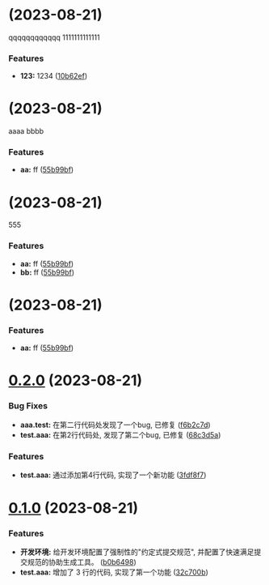#  (2023-08-21)
qqqqqqqqqqqq
1111111111111
### Features

* **123:** 1234 ([10b62ef](https://github.com/srackhall/test/commit/10b62efd9fae9cdee3d6c7b8e9de0ae7dd1c4152))



#  (2023-08-21)

aaaa
bbbb
### Features

* **aa:** ff ([55b99bf](https://github.com/srackhall/test/commit/55b99bfd723ce9dcdbb4806c5f8638fe0911c85e))



#  (2023-08-21)

555
### Features

* **aa:** ff ([55b99bf](https://github.com/srackhall/test/commit/55b99bfd723ce9dcdbb4806c5f8638fe0911c85e))
* **bb:** ff ([55b99bf](https://github.com/srackhall/test/commit/55b99bfd723ce9dcdbb4806c5f8638fe0911c85e))



#  (2023-08-21)


### Features

* **aa:** ff ([55b99bf](https://github.com/srackhall/test/commit/55b99bfd723ce9dcdbb4806c5f8638fe0911c85e))



# [0.2.0](https://github.com/srackhall/test/compare/0.1.0...0.2.0) (2023-08-21)


### Bug Fixes

* **aaa.test:** 在第二行代码处发现了一个bug, 已修复 ([f6b2c7d](https://github.com/srackhall/test/commit/f6b2c7d5d09bfe63f230e322e0d35dd89bcee011))
* **test.aaa:** 在第2行代码处, 发现了第二个bug, 已修复 ([68c3d5a](https://github.com/srackhall/test/commit/68c3d5a116c5f8de4ee9d7b83bbaf843e176555d))


### Features

* **test.aaa:** 通过添加第4行代码, 实现了一个新功能 ([3fdf8f7](https://github.com/srackhall/test/commit/3fdf8f73fe5b6c77b590ee78ddca2992debd4447))



# [0.1.0](https://github.com/srackhall/test/compare/b0b6498716bf5491dc3a6183964de7733d45c6e6...0.1.0) (2023-08-21)


### Features

* **开发环境:** 给开发环境配置了强制性的"约定式提交规范", 并配置了快速满足提交规范的协助生成工具。 ([b0b6498](https://github.com/srackhall/test/commit/b0b6498716bf5491dc3a6183964de7733d45c6e6))
* **test.aaa:** 增加了 3 行的代码, 实现了第一个功能 ([32c700b](https://github.com/srackhall/test/commit/32c700bbcc30f5ee524b891304b9aac82deb185a))




